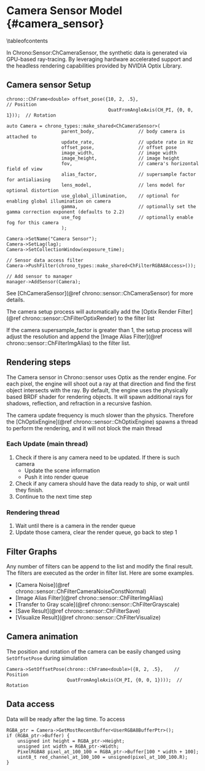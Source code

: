 Camera Sensor Model {#camera_sensor}
=================================

\tableofcontents

In Chrono:Sensor:ChCameraSensor, the synthetic data is generated via GPU-based ray-tracing. By leveraging hardware accelerated support and the headless rendering capabilities provided by NVIDIA Optix Library.

## Camera sensor Setup

~~~{.cpp}
chrono::ChFrame<double> offset_pose({10, 2, .5},                           // Position
                                     QuatFromAngleAxis(CH_PI, {0, 0, 1}));  // Rotation

auto Camera = chrono_types::make_shared<ChCameraSensor>(
                    parent_body,                // body camera is attached to
                    update_rate,                // update rate in Hz
                    offset_pose,                // offset pose
                    image_width,                // image width
                    image_height,               // image height
                    fov,                        // camera's horizontal field of view
                    alias_factor,               // supersample factor for antialiasing
                    lens_model,                 // lens model for optional distortion
                    use_global_illumination,    // optional for enabling global illumination on camera
                    gamma,                      // optionally set the gamma correction exponent (defaults to 2.2)
                    use_fog                     // optionally enable fog for this camera
                    );

Camera->SetName("Camera Sensor");
Camera->SetLag(lag);
Camera->SetCollectionWindow(exposure_time);

// Sensor data access filter
Camera->PushFilter(chrono_types::make_shared<ChFilterRGBA8Access>());

// Add sensor to manager
manager->AddSensor(Camera);
~~~

See [ChCameraSensor](@ref chrono::sensor::ChCameraSensor) for more details.

The camera setup process will automatically add the [Optix Render Filter](@ref chrono::sensor::ChFilterOptixRender)
to the filter list

If the camera supersample_factor is greater than 1, the setup process will adjust the resolution and append the
[Image Alias Filter](@ref chrono::sensor::ChFilterImgAlias) to the filter list.

## Rendering steps

The Camera sensor in Chrono::sensor uses Optix as the render engine. For each pixel, the engine will shoot out a ray at that direction and find the first object intersects with the ray. By default, the engine uses the physically based BRDF shader for rendering objects. It will spawn additional rays for shadows, reflection, and refraction in a recursive fashion.

The camera update frequency is much slower than the physics. Therefore the [ChOptixEngine](@ref chrono::sensor::ChOptixEngine) spawns a thread to perform the
rendering, and it will not block the main thread

### Each Update (main thread)
1. Check if there is any camera need to be updated. If there is such camera
    - Update the scene information
    - Push it into render queue
2. Check if any camera should have the data ready to ship, or wait until they finish.
3. Continue to the next time step

### Rendering thread
1. Wait until there is a camera in the render queue
2. Update those camera, clear the render queue, go back to step 1

## Filter Graphs

Any number of filters can be append to the list and modify the final result. The filters are executed as the order in filter list. Here are some examples.

* [Camera Noise](@ref chrono::sensor::ChFilterCameraNoiseConstNormal)
* [Image Alias Filter](@ref chrono::sensor::ChFilterImgAlias)
* [Transfer to Gray scale](@ref chrono::sensor::ChFilterGrayscale)
* [Save Result](@ref chrono::sensor::ChFilterSave)
* [Visualize Result](@ref chrono::sensor::ChFilterVisualize)

## Camera animation
The position and rotation of the camera can be easily changed using `SetOffsetPose` during simulation
~~~{.cpp}
Camera->SetOffsetPose(chrono::ChFrame<double>({8, 2, .5},    // Position
                      QuatFromAngleAxis(CH_PI, {0, 0, 1})));  // Rotation
~~~

## Data access

Data will be ready after the lag time. To access
~~~{.cpp}
RGBA_ptr = Camera->GetMostRecentBuffer<UserRGBA8BufferPtr>();
if (RGBA_ptr->Buffer) {
    unsigned int height = RGBA_ptr->Height;
    unsigned int width = RGBA_ptr->Width;
    PixelRGBA8 pixel_at_100_100 = RGBA_ptr->Buffer[100 * width + 100];
    uint8_t red_channel_at_100_100 = unsigned(pixel_at_100_100.R);
}
~~~
